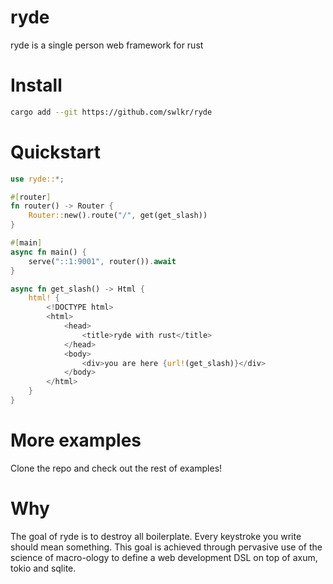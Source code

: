 # ryde

ryde is a single person web framework for rust

# Install

```sh
cargo add --git https://github.com/swlkr/ryde
```

# Quickstart

```rust
use ryde::*;

#[router]
fn router() -> Router {
    Router::new().route("/", get(get_slash))
}

#[main]
async fn main() {
    serve("::1:9001", router()).await
}

async fn get_slash() -> Html {
    html! {
        <!DOCTYPE html>
        <html>
            <head>
                <title>ryde with rust</title>
            </head>
            <body>
                <div>you are here {url!(get_slash)}</div>
            </body>
        </html>
    }
}
```

# More examples

Clone the repo and check out the rest of examples!

# Why

The goal of ryde is to destroy all boilerplate. Every keystroke you write should mean something. This goal is achieved through pervasive use of the science of macro-ology to define a web development DSL on top of axum, tokio and sqlite.
